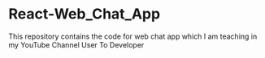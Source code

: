 # React-Web_Chat_App
This repository contains the code for web chat app which I am teaching in my YouTube Channel User To Developer

